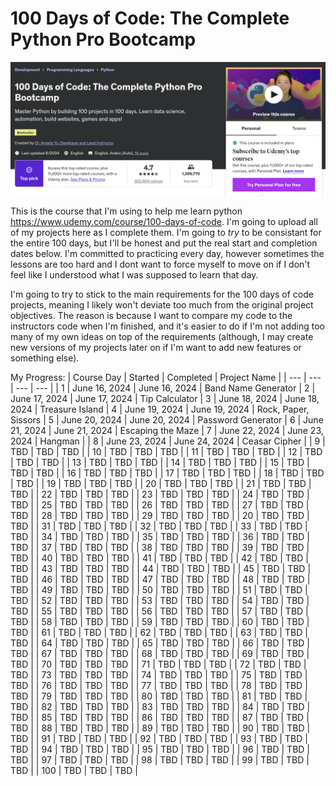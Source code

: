 
# 100 Days of Code: The Complete Python Pro Bootcamp  

![100DaysOfCodeCourse](README_Files/Udemy_Course.png)  

This is the course that I'm using to help me learn python https://www.udemy.com/course/100-days-of-code. I'm going to upload all of my projects here as I complete them. I'm going to <i> try </i> to be consistant for the entire 100 days, but I'll be honest and put the real start and completion dates below. I'm committed to practicing every day, however sometimes the lessons are too hard and I dont want to force myself to move on if I don't feel like I understood what I was supposed to learn that day.

I'm going to try to stick to the main requirements for the 100 days of code projects, meaning I likely won't deviate too much from the original project objectives. The reason is because I want to compare my code to the instructors code when I'm finished, and it's easier to do if I'm not adding too many of my own ideas on top of the requirements (although, I may create new versions of my projects later on if I'm want to add new features or something else).  

My Progress:
| Course Day | Started | Completed | Project Name |
| --- | --- | --- | --- |
| 1 | June 16, 2024 | June 16, 2024 | Band Name Generator
| 2 | June 17, 2024 | June 17, 2024 | Tip Calculator
| 3 | June 18, 2024 | June 18, 2024 | Treasure Island
| 4 | June 19, 2024 | June 19, 2024 | Rock, Paper, Sissors
| 5 | June 20, 2024 | June 20, 2024 | Password Generator
| 6 | June 21, 2024 | June 21, 2024 | Escaping the Maze
| 7 | June 22, 2024  | June 23, 2024 | Hangman |
| 8 | June 23, 2024 | June 24, 2024 | Ceasar Cipher |
| 9 | TBD | TBD | TBD |
| 10 | TBD | TBD | TBD |
| 11 | TBD | TBD | TBD |
| 12 | TBD | TBD | TBD |
| 13 | TBD | TBD | TBD |
| 14 | TBD | TBD | TBD |
| 15 | TBD | TBD | TBD |
| 16 | TBD | TBD | TBD |
| 17 | TBD | TBD | TBD |
| 18 | TBD | TBD | TBD |
| 19 | TBD | TBD | TBD |
| 20 | TBD | TBD | TBD |
| 21 | TBD | TBD | TBD |
| 22 | TBD | TBD | TBD |
| 23 | TBD | TBD | TBD |
| 24 | TBD | TBD | TBD |
| 25 | TBD | TBD | TBD |
| 26 | TBD | TBD | TBD |
| 27 | TBD | TBD | TBD |
| 28 | TBD | TBD | TBD |
| 29 | TBD | TBD | TBD |
| 20 | TBD | TBD | TBD |
| 31 | TBD | TBD | TBD |
| 32 | TBD | TBD | TBD |
| 33 | TBD | TBD | TBD |
| 34 | TBD | TBD | TBD |
| 35 | TBD | TBD | TBD |
| 36 | TBD | TBD | TBD |
| 37 | TBD | TBD | TBD |
| 38 | TBD | TBD | TBD |
| 39 | TBD | TBD | TBD |
| 40 | TBD | TBD | TBD |
| 41 | TBD | TBD | TBD |
| 42 | TBD | TBD | TBD |
| 43 | TBD | TBD | TBD |
| 44 | TBD | TBD | TBD |
| 45 | TBD | TBD | TBD |
| 46 | TBD | TBD | TBD |
| 47 | TBD | TBD | TBD |
| 48 | TBD | TBD | TBD |
| 49 | TBD | TBD | TBD |
| 50 | TBD | TBD | TBD |
| 51 | TBD | TBD | TBD |
| 52 | TBD | TBD | TBD |
| 53 | TBD | TBD | TBD |
| 54 | TBD | TBD | TBD |
| 55 | TBD | TBD | TBD |
| 56 | TBD | TBD | TBD |
| 57 | TBD | TBD | TBD |
| 58 | TBD | TBD | TBD |
| 59 | TBD | TBD | TBD |
| 60 | TBD | TBD | TBD |
| 61 | TBD | TBD | TBD |
| 62 | TBD | TBD | TBD |
| 63 | TBD | TBD | TBD |
| 64 | TBD | TBD | TBD |
| 65 | TBD | TBD | TBD |
| 66 | TBD | TBD | TBD |
| 67 | TBD | TBD | TBD |
| 68 | TBD | TBD | TBD |
| 69 | TBD | TBD | TBD |
| 70 | TBD | TBD | TBD |
| 71 | TBD | TBD | TBD |
| 72 | TBD | TBD | TBD |
| 73 | TBD | TBD | TBD |
| 74 | TBD | TBD | TBD |
| 75 | TBD | TBD | TBD |
| 76 | TBD | TBD | TBD |
| 77 | TBD | TBD | TBD |
| 78 | TBD | TBD | TBD |
| 79 | TBD | TBD | TBD |
| 80 | TBD | TBD | TBD |
| 81 | TBD | TBD | TBD |
| 82 | TBD | TBD | TBD |
| 83 | TBD | TBD | TBD |
| 84 | TBD | TBD | TBD |
| 85 | TBD | TBD | TBD |
| 86 | TBD | TBD | TBD |
| 87 | TBD | TBD | TBD |
| 88 | TBD | TBD | TBD |
| 89 | TBD | TBD | TBD |
| 90 | TBD | TBD | TBD |
| 91 | TBD | TBD | TBD |
| 92 | TBD | TBD | TBD |
| 93 | TBD | TBD | TBD |
| 94 | TBD | TBD | TBD |
| 95 | TBD | TBD | TBD |
| 96 | TBD | TBD | TBD |
| 97 | TBD | TBD | TBD |
| 98 | TBD | TBD | TBD |
| 99 | TBD | TBD | TBD |
| 100 | TBD | TBD | TBD |
